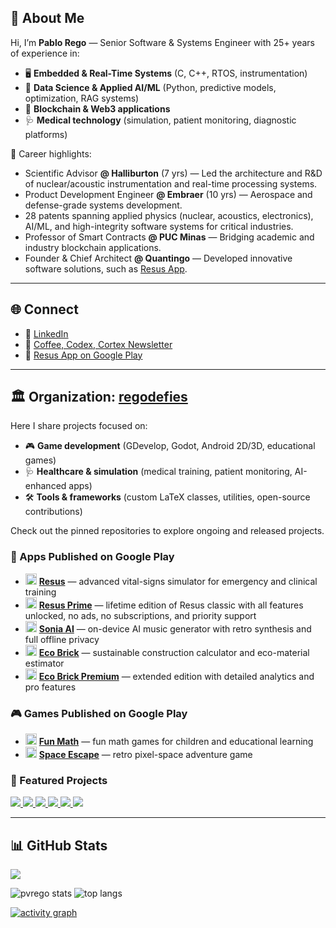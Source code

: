 ## 👋 About Me  

Hi, I’m **Pablo Rego** — Senior Software & Systems Engineer with 25+ years of experience in:  
- 🖥️ **Embedded & Real-Time Systems** (C, C++, RTOS, instrumentation)  
- 🤖 **Data Science & Applied AI/ML** (Python, predictive models, optimization, RAG systems)  
- 🔗 **Blockchain & Web3 applications**  
- 🩺 **Medical technology** (simulation, patient monitoring, diagnostic platforms)  

🚀 Career highlights:  
- Scientific Advisor **@ Halliburton** (7 yrs) — Led the architecture and R&D of nuclear/acoustic instrumentation and real-time processing systems.
- Product Development Engineer **@ Embraer** (10 yrs) — Aerospace and defense-grade systems development.
- 28 patents spanning applied physics (nuclear, acoustics, electronics), AI/ML, and high-integrity software systems for critical industries.
- Professor of Smart Contracts **@ PUC Minas** — Bridging academic and industry blockchain applications.
- Founder & Chief Architect **@ Quantingo** — Developed innovative software solutions, such as [Resus App](https://play.google.com/store/apps/details?id=com.quantingo.resus).

---
## 🌐 Connect  

- 💼 [LinkedIn](https://www.linkedin.com/in/pablorego/)  
- 📰 [Coffee, Codex, Cortex Newsletter](https://www.linkedin.com/newsletters/coffee-codex-cortex-6904783346359246848)  
- 📱 [Resus App on Google Play](https://play.google.com/store/apps/details?id=com.quantingo.resus)  

---
## 🏛️ Organization: [regodefies](https://github.com/regodefies)  

Here I share projects focused on:  
- 🎮 **Game development** (GDevelop, Godot, Android 2D/3D, educational games)  
- 🩺 **Healthcare & simulation** (medical training, patient monitoring, AI-enhanced apps)  
- 🛠️ **Tools & frameworks** (custom LaTeX classes, utilities, open-source contributions)  

Check out the pinned repositories to explore ongoing and released projects.  

### 📱 Apps Published on Google Play

- <img src="https://github.com/user-attachments/assets/5754e421-031d-48dd-9b49-86751c2c960e" width="18"> **[Resus](https://play.google.com/store/apps/details?id=com.quantingo.resus)** — advanced vital-signs simulator for emergency and clinical training  
- <img src="https://github.com/user-attachments/assets/5754e421-031d-48dd-9b49-86751c2c960e" width="18"> **[Resus Prime](https://play.google.com/store/apps/details?id=com.quantingo.resusprime)** — lifetime edition of Resus classic with all features unlocked, no ads, no subscriptions, and priority support  
- <img src="https://github.com/user-attachments/assets/dbb13fc6-0c9b-4021-b73f-b76e66e29350" width="18"> **[Sonia AI](https://play.google.com/store/apps/details?id=com.quantingo.sonia)** — on-device AI music generator with retro synthesis and full offline privacy  
- <img src="https://github.com/user-attachments/assets/b48c2e46-9570-49bb-a379-0ac63a040f97" width="18"> **[Eco Brick](https://play.google.com/store/apps/details?id=com.quantingo.tijoloecologico)** — sustainable construction calculator and eco-material estimator  
- <img src="https://github.com/user-attachments/assets/b48c2e46-9570-49bb-a379-0ac63a040f97" width="18"> **[Eco Brick Premium](https://play.google.com/store/apps/details?id=com.quantingo.tijoloecologicopremium)** — extended edition with detailed analytics and pro features  

### 🎮 Games Published on Google Play

- <img src="https://github.com/user-attachments/assets/739f4899-2a20-4ebb-bde4-13c2765a89d2" width="18"> **[Fun Math](https://play.google.com/store/apps/details?id=com.quantingo.matematicadivertida)** — fun math games for children and educational learning  
- <img src="https://github.com/user-attachments/assets/88a45f3d-fd3b-4c42-8c8a-f01ae3ea45e2" width="18"> **[Space Escape](https://play.google.com/store/apps/details?id=com.quantingo.spaceescape)** — retro pixel-space adventure game  

### 🚀 Featured Projects  

<a href="https://github.com/RegoDefies/Rag-MusicPrompt">
  <img src="https://github-readme-stats.vercel.app/api/pin/?username=regodefies&repo=Rag-MusicPrompt&theme=monokai" />
</a>
<a href="https://github.com/RegoDefies/SmartContracts-Commons">
  <img src="https://github-readme-stats.vercel.app/api/pin/?username=regodefies&repo=SmartContracts-Commons&theme=monokai" />
</a>
<a href="https://github.com/regodefies/rag-cardio">
  <img src="https://github-readme-stats.vercel.app/api/pin/?username=regodefies&repo=rag-cardio&theme=monokai" />
</a>
<a href="https://github.com/regodefies/bibtex-extraction">
  <img src="https://github-readme-stats.vercel.app/api/pin/?username=regodefies&repo=bibtex-extraction&theme=monokai" />
</a>
<a href="https://github.com/RegoDefies/WaveformSeekBar">
  <img src="https://github-readme-stats.vercel.app/api/pin/?username=regodefies&repo=WaveformSeekBar&theme=monokai" />
</a>
<a href="https://github.com/RegoDefies/Coffee-Codex-Cortex-pub">
  <img src="https://github-readme-stats.vercel.app/api/pin/?username=regodefies&repo=Coffee-Codex-Cortex-pub&theme=monokai" />
</a>

---


## 📊 GitHub Stats  

![](https://komarev.com/ghpvc/?username=pvrego&label=PROFILE+VIEWS&color=brightgreen)  

<img src="https://github-readme-stats.vercel.app/api?username=pvrego&show_icons=true&count_private=true&theme=radical" alt="pvrego stats" />  

<img src="https://github-readme-stats.vercel.app/api/top-langs/?username=pvrego&layout=compact&theme=radical" alt="top langs" />  

[![activity graph](https://github-readme-activity-graph.vercel.app/graph?username=pvrego&theme=react-dark&hide_border=true)](https://github.com/ashutosh00710/github-readme-activity-graph)  




